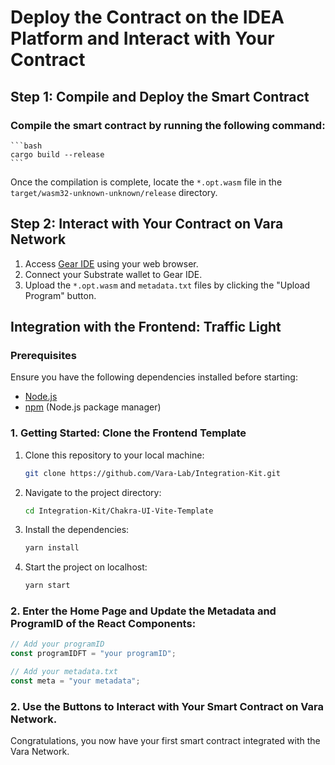 # Deploy the Contract on the IDEA Platform and Interact with Your Contract

## Step 1: Compile and Deploy the Smart Contract

### Compile the smart contract by running the following command:

    ```bash
    cargo build --release
    ```

Once the compilation is complete, locate the `*.opt.wasm` file in the `target/wasm32-unknown-unknown/release` directory.

## Step 2: Interact with Your Contract on Vara Network

1. Access [Gear IDE](https://idea.gear-tech.io/programs?node=wss%3A%2F%2Frpc.vara.network) using your web browser.
2. Connect your Substrate wallet to Gear IDE.
3. Upload the `*.opt.wasm` and `metadata.txt` files by clicking the "Upload Program" button.


## Integration with the Frontend: Traffic Light

### Prerequisites

Ensure you have the following dependencies installed before starting:
- [Node.js](https://nodejs.org/)
- [npm](https://www.npmjs.com/) (Node.js package manager)

### 1. Getting Started: Clone the Frontend Template

1. Clone this repository to your local machine:
    ```bash
    git clone https://github.com/Vara-Lab/Integration-Kit.git
    ```

2. Navigate to the project directory:
    ```bash
    cd Integration-Kit/Chakra-UI-Vite-Template
    ```

3. Install the dependencies:
    ```bash
    yarn install
    ```

4. Start the project on localhost:
    ```bash
    yarn start
    ```

### 2. Enter the Home Page and Update the Metadata and ProgramID of the React Components:
```jsx
// Add your programID
const programIDFT = "your programID";

// Add your metadata.txt
const meta = "your metadata";
```
### 2. Use the Buttons to Interact with Your Smart Contract on Vara Network.
Congratulations, you now have your first smart contract integrated with the Vara Network.